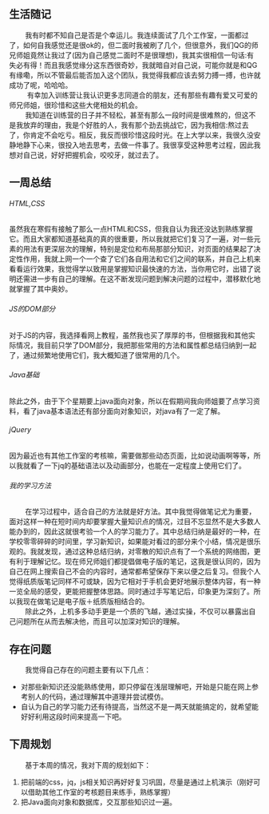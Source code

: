 ## 生活随记
   &emsp; &emsp;我有时都不知自己是否是个幸运儿。我连续面试了几个工作室，一面都过了，如何自我感觉还是很ok的，但二面时我被刷了几个，但很意外，我们QG的师兄师姐竟然让我过了(因为自己感觉二面时不是很理想)，我其实很相信一句话:有失必有得！而且我感觉缘分这东西很奇妙，我就暗自对自己说，可能你就是和QG有缘嘞，所以不管最后能否加入这个团队，我觉得我都应该去努力搏一搏，也许就成功了呢，哈哈哈。</br>
  &emsp; &emsp; 有幸加入训练营让我认识更多志同道合的朋友，还有那些有趣有爱又可爱的师兄师姐，很珍惜和这些大佬相处的机会。</br>
   &emsp; &emsp;我知道在训练营的日子并不轻松，甚至有那么一段时间是很难熬的，但这不是我放弃的理由，我是个好胜的人，我有那个劲去挑战它，因为我相信:熬过去了，你肯定不会吃亏。相反，我反而很珍惜这段时光。在上大学以来，我很久没安静地静下心来，很投入地去思考，去做一件事了。我很享受这种思考过程，因此我想对自己说，好好把握机会，咬咬牙，就过去了。
## 一周总结
######  HTML,CSS
虽然我在寒假有接触了那么一点HTML和CSS，但我自认为我还没达到熟练掌握它。而且大家都知道基础真的真的很重要，所以我就把它们复习了一遍，对一些元素的用法有更深层次的理解，特别是定位和布局那部分知识，对页面的结果起了决定性作用，我就上网一个一个查了它们各自用法和它们之间的联系，并自己上机来看看运行效果，我觉得学以致用是掌握知识最快速的方法，当你用它时，出错了说明还需进一步有自己的理解。在这不断发现问题到解决问题的过程中，潜移默化地就掌握了其中奥妙。
###### JS的DOM部分
对于JS的内容，我选择看网上教程，虽然我也买了厚厚的书，但根据我和其他实际情况，我目前只学了DOM部分，我把那些常用的方法和属性都总结归纳到一起了，通过频繁地使用它们，我大概知道了很常用的几个。
###### Java基础
除此之外，由于下个星期要上java面向对象，所以在假期间我向师姐要了点学习资料，看了java基本语法还有部分面向对象知识，对java有了一定了解。
###### jQuery
因为最近也有其他工作室的考核嘛，需要做那些动态页面，比如说动画啊等等，所以我就看了一下jq的基础语法以及动画部分，也能在一定程度上使用它们了。
###### 我的学习方法
 &emsp; &emsp;在学习过程中，适合自己的方法就是好方法。其中我觉得做笔记尤为重要，面对这样一种在短时间内却要掌握大量知识点的情况，过目不忘显然不是大多数人能办到的，因此这就很考验一个人的学习能力了。其中总结归纳是最好的一种，在学校零零碎碎的时间里，学习新知识，如果能对看过的部分来个小结，情况是很乐观的。我就发现，通过这种总结归纳，对零散的知识点有了一个系统的网络图，更有利于理解记忆。现在师兄师姐们都提倡做电子版的笔记，这我是很认同的，因为自己在网上搜索自己不会的内容时，通常都希望保存下来以便之后复习。但我个人觉得纸质版笔记同样不可或缺，因为它相对于手机会更好地展示整体内容，有一种一览全局的感受，更能把握整体思路。同时通过手写笔记后，印象更为深刻了。所以我现在做笔记是电子版＋纸质版相结合的。</br>
  &emsp; &emsp;除此之外，上机多多动手更是一个质的飞越，通过实操，不仅可以暴露出自己问题所在从而去解决他，而且可以加深对知识的理解。
## 存在问题
 &emsp; &emsp;我觉得自己存在的问题主要有以下几点：
-  对那些新知识还没能熟练使用，即只停留在浅层理解吧，开始是只能在网上参考别人的代码，通过理解其中道理并尝试模仿。
-  自认为自己的学习能力还有待提高，当然这不是一两天就能搞定的，就希望能好好利用这段时间来提高一下吧。  
## 下周规划
&emsp; &emsp;基于本周的情况，我对下周的规划如下：
1. 把前端的css，jq，js相关知识再好好复习巩固，尽量是通过上机演示（刚好可以借助其他工作室的考核题目来练手，熟练掌握）
2. 把Java面向对象和数据库，交互那些知识过一遍。